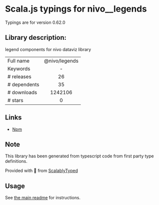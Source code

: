 
# Scala.js typings for nivo__legends

Typings are for version 0.62.0

## Library description:
legend components for nivo dataviz library

|                    |                 |
| ------------------ | :-------------: |
| Full name          | @nivo/legends |
| Keywords           | - |
| # releases         | 26 |
| # dependents       | 35 |
| # downloads        | 1242106 |
| # stars            | 0 |

## Links
- [Npm](https://www.npmjs.com/package/%40nivo%2Flegends)
    


## Note
This library has been generated from typescript code from first party type definitions.

Provided with :purple_heart: from [ScalablyTyped](https://github.com/oyvindberg/ScalablyTyped)

## Usage
See [the main readme](../../readme.md) for instructions.


